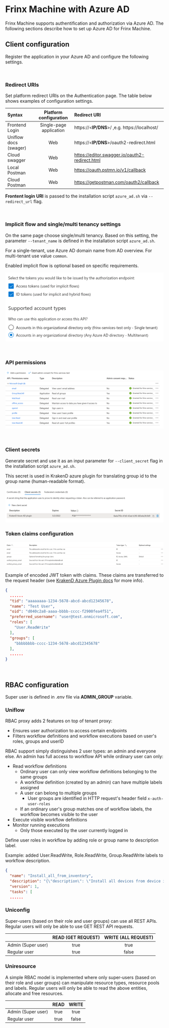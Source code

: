 # Frinx Machine with Azure AD 

Frinx Machine supports authentification and authorization via Azure AD. The following sections describe how to set up Azure AD for Frinx Machine.
## Client configuration
Register the application in your Azure AD and configure the following settings.

<br>

### Redirect URIs

Set platform redirect URIs on the Authentication page. The table below shows examples of configuration settings.

| Syntax                | Platform configuration  | Redirect URI                                    |
| :---                  |    :----:               |          :---                                   |
| Frontend Login        | Single-page application | https://<**IP/DNS**>/ ,e.g. https://localhost/  |
| Uniflow docs (swager) | Web                     | https://<**IP/DNS**>/oauth2-redirect.html       |
| Cloud swagger         | Web                     | https://editor.swagger.io/oauth2-redirect.html  |
| Local Postman         | Web                     | https://oauth.pstmn.io/v1/callback              |
| Cloud Postman         | Web                     | https://getpostman.com/oauth2/callback          |

**Frontent login URI** is passed to the installation script `azure_ad.sh` via `--redirect_url` flag.

<br>

### Implicit flow and single/multi tenancy settings
On the same page choose single/multi tenancy. 
Based on this setting, the parameter `--tenant_name` is defined in the installation script `azure_ad.sh`.

For a single-tenant, use Azure AD domain name from AD overview. For multi-tenant use value `common`. 

Enabled implicit flow is optional based on specific requirements.

![token config](assets/azure_tenant.png "Token claims configuration")

<br>

### API permissions

![clinet api permissions](assets/azure_api_permissions.png)

<br>

### Client secrets

Generate secret and use it as an input parameter for `--client_secret` flag in the installation script `azure_ad.sh`. 

This secret is used in KrakenD azure plugin for translating group id to the group name (human-readable format).

![azure secrets](assets/azure_client_secret.png)


### Token claims configuration

![token config](assets/azure_token_configuration.png "Token claims configuration")

Example of encoded JWT token with claims. These claims are transferred to the request header (see [KrakenD Azure Plugin docs](https://github.com/FRINXio/krakend-azure-plugin) for more info).

``` json
{
  ......
  "tid": "aaaaaaaa-1234-5678-abcd-abcd12345678",
  "name": "Test User",
  "oid": "d040c2a8-aaaa-bbbb-cccc-f2900fea4f51",
  "preferred_username": "user@test.onmicrosoft.com",
  "roles": [
    "User.ReadWrite"
  ],
  "groups": [
    "bbbbbbbb-cccc-1234-5678-abcd12345678"
  ],
  ......
}
```
<br>

## RBAC configuration

Super user is defined in .env file via **ADMIN_GROUP** variable.

### Uniflow

RBAC proxy adds 2 features on top of tenant proxy:
* Ensures user authorization to access certain endpoints
* Filters workflow definitions and workflow executions based on user's roles, groups and userID

RBAC support simply distinguishes 2 user types: an admin and everyone else.
An admin has full access to workflow API while ordinary user can only:
* Read workflow definitions
  * Ordinary user can only view workflow definitions belonging to the same groups
  * A workflow definition (created by an admin) can have multiple labels assigned
  * A user can belong to multiple groups 
    * User groups are identified in HTTP request's header field `x-auth-user-roles`
  * If an ordinary user's group matches one of workflow labels, the workflow becomes visible to the user
* Execute visible workflow definitions 
* Monitor running executions
  * Only those executed by the user currently logged in

Define user roles in workflow by adding role or group name to description label.

Example: added User.ReadWrite, Role.ReadWrite, Group.ReadWrite labels to workflow description.

``` json
{
  "name": "Install_all_from_inventory",
  "description": "{\"description\": \"Install all devices from device inventory\", \"labels\": [\"User.ReadWrite\", \"Role.ReadWrite\", \"Group.ReadWrite\"]}",
  "version": 1,
  "tasks": [
  ......
```

### Uniconfig

Super-users (based on their role and user groups) can use all REST APIs. 
Regular users will only be able to use GET REST API requests.

|                    | READ (GET REQUEST)   | WRITE (ALL REQUEST)  |
| :---               |    :----:            |  :---:               |
|Admin (Super user)  | true                 | true                 |
|Regular user        | true                 | false                |

### Uniresource

A simple RBAC model is implemented where only super-users (based on their role and user groups) can manipulate resource types, resource pools and labels. Regular users will only be able to read the above entities, allocate and free resources.

|                    | READ          | WRITE  |
| :---               |    :----:     |  :---: |
|Admin (Super user)  | true          | true   |
|Regular user        | true          | false  |
